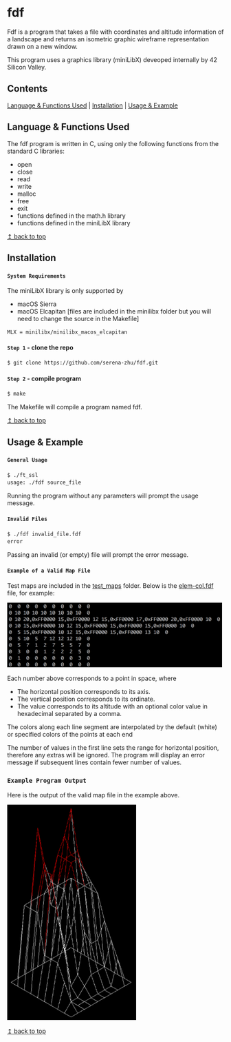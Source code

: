 # <a name="top">fdf</a>

Fdf is a program that takes a file with coordinates and altitude information of a landscape and returns an isometric graphic wireframe representation drawn on a new window.

This program uses a graphics library (miniLibX) deveoped internally by 42 Silicon Valley. 

## Contents

[Language & Functions Used](#language_functions) | [Installation](#install) | [Usage & Example](#usage_example)

## <a name="language_functions">Language & Functions Used</a>

The fdf program is written in C, using only the following functions from the standard C libraries:

* open
* close
* read
* write
* malloc
* free
* exit
* functions defined in the math.h library
* functions defined in the miniLibX library

<a href="#top">↥ back to top</a>

## <a name="install">Installation</a>

#### `System Requirements`

The miniLibX library is only supported by 
* macOS Sierra
* macOS Elcapitan [files are included in the minilibx folder but you will need to change the source in the Makefile]

```
MLX = minilibx/minilibx_macos_elcapitan
```

#### `Step 1` - clone the repo

```bash
$ git clone https://github.com/serena-zhu/fdf.git
```

#### `Step 2` - compile program

```bash
$ make
```

The Makefile will compile a program named fdf.

<a href="#top">↥ back to top</a>

## <a name="usage_example">Usage & Example</a>

#### `General Usage`
```bash
$ ./ft_ssl
usage: ./fdf source_file
```
Running the program without any parameters will prompt the usage message.

#### `Invalid Files`
```bash
$ ./fdf invalid_file.fdf
error
```
Passing an invalid (or empty) file will prompt the error message. 

#### `Example of a Valid Map File`

Test maps are included in the [test_maps](/test_maps) folder. Below is the [elem-col.fdf](/test_maps/elem-col.fdf) file, for example:

<img src="valid_map_sample.png" width="500" height="150">

Each number above corresponds to a point in space, where
* The horizontal position corresponds to its axis. 
* The vertical position corresponds to its ordinate.
* The value corresponds to its altitude with an optional color value in hexadecimal separated by a comma.

The colors along each line segment are interpolated by the default (white) or specified colors of the points at each end

The number of values in the first line sets the range for horizontal position, therefore any extras will be ignored. The program will display an error message if subsequent lines contain fewer number of values.

### `Example Program Output`

Here is the output of the valid map file in the example above.

<img src="sample_map_output.png" width="300" height="500">

<a href="#top">↥ back to top</a>